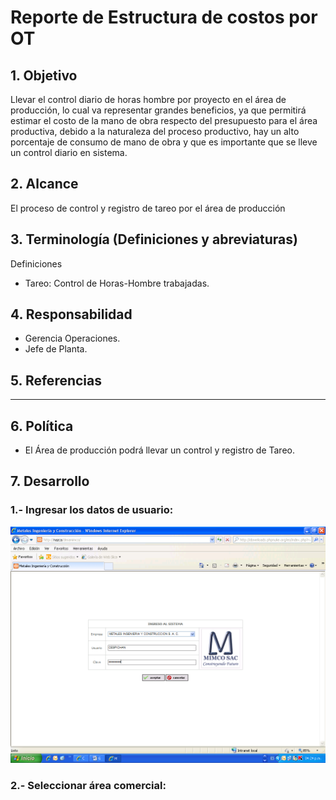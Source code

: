 # Reporte de Estructura de costos por OT

## 1. Objetivo
Llevar el control diario de horas hombre por proyecto en el área de producción, lo cual va representar grandes beneficios, ya que permitirá estimar el costo de la mano de obra respecto del presupuesto para el área productiva, debido a la naturaleza del proceso productivo, hay un alto porcentaje de consumo de mano de obra y que es importante que se lleve un control diario en sistema.

## 2. Alcance
El  proceso de control y registro de tareo por el área de producción

## 3. Terminología (Definiciones y abreviaturas)
Definiciones
- Tareo: Control de Horas-Hombre trabajadas.

## 4. Responsabilidad
- Gerencia Operaciones.
- Jefe de Planta.

## 5. Referencias
-   -----------------------

## 6. Política
- El Área de producción podrá llevar un control y registro de Tareo.

## 7. Desarrollo
### 1.-	Ingresar los datos de usuario: 
![Login](https://github.com/ccjuantrujillo/galvasoft_reportes/blob/main/documentation/images/imagen1.png)

### 2.-	Seleccionar área comercial: